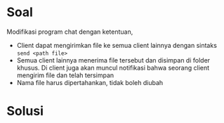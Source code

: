 # Soal

Modifikasi program chat dengan ketentuan,

- Client dapat mengirimkan file ke semua client lainnya dengan sintaks `send <path file>`
- Semua client lainnya menerima file tersebut dan disimpan di folder khusus. Di client juga akan muncul notifikasi bahwa seorang client mengirim file dan telah tersimpan
- Nama file harus dipertahankan, tidak boleh diubah

# Solusi
